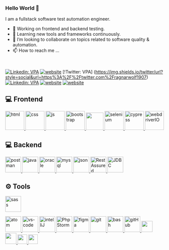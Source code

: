 ### Hello World 👋
I am a fullstack software test automation engineer.
- 🔭 Working on frontend and backend testing.
- 🌱 Learning new tools and frameworks continuously.
- 💞️ I’m looking to collaborate on topics related to software quality & automation.
- 📫 How to reach me ...
<br>


[![Linkedin: VPA](https://img.shields.io/badge/linkedin-%230077B5.svg?&style=for-the-badge&logo=linkedin&logoColor=white)](https://www.linkedin.com/in/ekrem-k-3a094b19a/)
[![website](https://img.shields.io/badge/stackoverflow-c8d6e5.svg?&style=for-the-badge&logo=stackoverflow&logoColor=orange)](https://stackoverflow.com/users/16539293/basak-kurt?tab=profile)
[!Twitter: VPA] (https://img.shields.io/twitter/url?style=social&url=https%3A%2F%2Ftwitter.com%2Fragnarwolf1907)
[![Linkedin: VPA](https://img.shields.io/badge/linkedin-%230077B5.svg?&style=for-the-badge&logo=linkedin&logoColor=white)](https://www.linkedin.com/in/ekrem-k-3a094b19a/)
[![website](https://img.shields.io/badge/gmail-f1f2f6.svg?&style=for-the-badge&logo=gmail&logoColor=red)](mailto:ekremkurt1907@gmail.com)
[![website](https://img.shields.io/badge/%20-medium-black?&style=for-the-badge&logoColor=white)](https://ekremkurt1907.medium.com/)


## 💻 Frontend 

<a href="#" target="_blank"> <img src="https://www.flaticon.com/svg/static/icons/svg/919/919827.svg" alt="html" height="60"/> </a>
<a href="#" target="_blank"> <img src="https://www.flaticon.com/svg/static/icons/svg/919/919826.svg" alt="css" height="60"/> </a>
<a href="#" target="_blank"> <img src="https://cdn.icon-icons.com/icons2/2108/PNG/512/javascript_icon_130900.png" alt="js" height="60"/> </a>
<a href="#" target="_blank"> <img src="https://cdn.icon-icons.com/icons2/2415/PNG/512/bootstrap_plain_wordmark_logo_icon_146620.png" alt="bootstrap" height="60"/> </a>
<a href="#" target="_blank"> <img src="https://cdn.icon-icons.com/icons2/2415/PNG/512/jquery_original_wordmark_logo_icon_146447.png" height="55"/> </a>
<a href="#" target="_blank"> <img src="https://static-00.iconduck.com/assets.00/selenium-icon-512x496-obrnvg2v.png" alt="selenium" height="60"/> </a>
<a href="#" target="_blank"> <img src="https://icons-for-free.com/iconfiles/png/512/cypress-1324440144114984250.png" alt="cypress" height="60"/> </a>
<a href="#" target="_blank"> <img src="https://v6.webdriver.io/img/webdriverio.png" alt="webdriverIO" height="60"/> </a>



## 💻 Backend 


<a href="#" target="_blank"> <img src="https://cdn.icon-icons.com/icons2/3053/PNG/512/postman_alt_macos_bigsur_icon_189814.png" alt="postman" height="50"/> </a>
<a href="#" target="_blank"> <img src="https://cdn.icon-icons.com/icons2/2415/PNG/512/java_original_wordmark_logo_icon_146459.png" alt="java" height="50"/> </a>
<a href="#" target="_blank"> <img src="https://cdn.icon-icons.com/icons2/2415/PNG/512/oracle_original_logo_icon_146401.png" alt="oracle" height="50"/> </a>
<a href="#" target="_blank"> <img src="https://cdn.icon-icons.com/icons2/2415/PNG/512/mysql_original_wordmark_logo_icon_146417.png" alt="mysql" height="50" /> </a>
<a href="#" target="_blank"> <img src="https://cdn.icon-icons.com/icons2/1377/PNG/512/applicationjson_92733.png" alt="json" height="50" /> </a>
<a href="#" target="_blank"> <img src="https://cdn.springpeople.com/media/Rest%20Assured.png" alt="RestAssured" height="50" /> </a>
<a href="#" target="_blank"> <img src="https://cdn.app.compendium.com/uploads/user/e7c690e8-6ff9-102a-ac6d-e4aebca50425/bbeb190a-b93b-4d7b-bd6c-3f9928cd87d2/Image/05aeec86c1d146c702febdc63342c660/java_jdbc.png" alt="JDBC" height="50" /> </a>



## ⚙ Tools

<a href="#" target="_blank"> <img src="https://www.flaticon.com/svg/static/icons/svg/919/919831.svg" alt="sass" height="50"/> </a>

<a href="#" target="_blank"> <img src="https://cdn.icon-icons.com/icons2/3053/PNG/512/atom_macos_bigsur_icon_190374.png" alt="atom" height="50"/> </a>
<a href="#" target="_blank"> <img src="https://www.pngitem.com/pimgs/m/80-800968_vscode-visual-studio-logo-png-transparent-png.png" alt="vs-code" height="50"/> </a>
<a href="#" target="_blank"> <img src="https://cdn.icon-icons.com/icons2/2415/PNG/512/confluence_original_wordmark_logo_icon_146588.png" alt="intelliJ" height="50"/> </a>
<a href="#" target="_blank"> <img src="https://cdn.icon-icons.com/icons2/3053/PNG/512/intellij_php_storm_alt_macos_bigsur_icon_190056.png" alt="PhpStorm" height="50"/> </a>
<a href="#" target="_blank"> <img src="https://cdn.icon-icons.com/icons2/2699/PNG/512/figma_logo_icon_171159.png" alt="figma" height="50"/> </a>
<a href="#" target="_blank"> <img src="https://www.vectorlogo.zone/logos/git-scm/git-scm-icon.svg" alt="git" height="50"/> </a>
<a href="#" target="_blank"> <img src="https://www.vectorlogo.zone/logos/gnu_bash/gnu_bash-icon.svg" alt="bash" height="50"/> </a>
<a href="#" target="_blank"> <img src="https://www.flaticon.com/svg/static/icons/svg/919/919847.svg" alt="gitHub" height="50"/> </a>
<a href="#" target="_blank"> <img src="https://img.shields.io/badge/jira-1e90ff.svg?&style=for-the-badge&logo=jira&logoColor=white" height="35"/> </a>
<a href="#" target="_blank"> <img src="https://cdn.icon-icons.com/icons2/2415/PNG/512/confluence_original_wordmark_logo_icon_146588.png" height="35"/> </a>
<a href="#" target="_blank"> <img src="https://upload.wikimedia.org/wikipedia/commons/thumb/b/b9/Slack_Technologies_Logo.svg/1280px-Slack_Technologies_Logo.svg.png" height="30"/> </a>
<a href="#" target="_blank"> <img src="https://cdn.icon-icons.com/icons2/2397/PNG/512/microsoft_office_teams_logo_icon_145726.png" height="30"/> </a>




